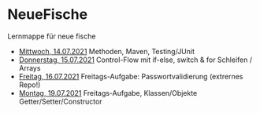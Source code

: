 # NeueFische
Lernmappe für neue fische

- [Mittwoch, 14.07.2021](14.07.21_1) Methoden, Maven, Testing/JUnit
- [Donnerstag, 15.07.2021](15-07-21) Control-Flow mit if-else, switch & for Schleifen / Arrays
- [Freitag, 16.07.2021](https://github.com/AdrianaSche/Passwordapp) Freitags-Aufgabe: Passwortvalidierung (extrernes Repo!)
- [Montag, 19.07.2021](19-07-21) Freitags-Aufgabe, Klassen/Objekte Getter/Setter/Constructor
